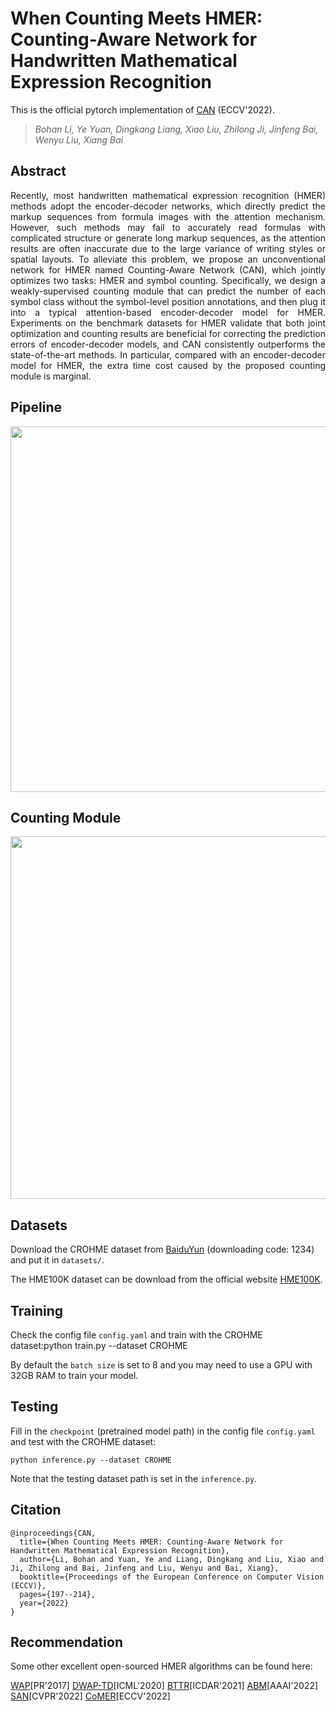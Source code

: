 # When Counting Meets HMER: Counting-Aware Network for Handwritten Mathematical Expression Recognition

This is the official pytorch implementation of [CAN](https://arxiv.org/abs/2207.11463) (ECCV'2022).

> *Bohan Li, Ye Yuan, Dingkang Liang, Xiao Liu, Zhilong Ji, Jinfeng Bai, Wenyu Liu, Xiang Bai*

## Abstract

<p align="justify">
Recently, most handwritten mathematical expression recognition (HMER) methods adopt the encoder-decoder networks, which directly predict the markup sequences from formula images with the attention mechanism. However, such methods may fail to accurately read formulas with complicated structure or generate long markup sequences, as the attention results are often inaccurate due to the large variance of writing styles or spatial layouts. To alleviate this problem, we propose an unconventional network for HMER named Counting-Aware Network (CAN), which jointly optimizes two tasks: HMER and symbol counting. Specifically, we design a weakly-supervised counting module that can predict the number of each symbol class without the symbol-level position annotations, and then plug it into a typical attention-based encoder-decoder model for HMER. Experiments on the benchmark datasets for HMER validate that both joint optimization and counting results are beneficial for correcting the prediction errors of encoder-decoder models, and CAN consistently outperforms the state-of-the-art methods. In particular, compared with an encoder-decoder model for HMER, the extra time cost caused by the proposed counting module is marginal. 
</p>

## Pipeline

<p align="left"><img src="assets/CAN.png" width="585"/></p>

## Counting Module

<p align="left"><img src="assets/MSCM.png" width="580"/></p>

## Datasets

Download the CROHME dataset from [BaiduYun](https://pan.baidu.com/s/1qUVQLZh5aPT6d7-m6il6Rg) (downloading code: 1234) and put it in ``datasets/``.

The HME100K dataset can be download from the official website [HME100K](https://ai.100tal.com/dataset).

## Training

Check the config file ``config.yaml`` and train with the CROHME dataset:python train.py --dataset CROHME

By default the ``batch size`` is set to 8 and you may need to use a GPU with 32GB RAM to train your model.

## Testing

Fill in the ``checkpoint`` (pretrained model path) in the config file ``config.yaml`` and test with the CROHME dataset:

```
python inference.py --dataset CROHME
```

Note that the testing dataset path is set in the ``inference.py``.

## Citation

```
@inproceedings{CAN,
  title={When Counting Meets HMER: Counting-Aware Network for Handwritten Mathematical Expression Recognition},
  author={Li, Bohan and Yuan, Ye and Liang, Dingkang and Liu, Xiao and Ji, Zhilong and Bai, Jinfeng and Liu, Wenyu and Bai, Xiang},
  booktitle={Proceedings of the European Conference on Computer Vision (ECCV)},
  pages={197--214},
  year={2022}
}
```

## Recommendation

Some other excellent open-sourced HMER algorithms can be found here:

[WAP](https://github.com/JianshuZhang/WAP)[PR'2017]
[DWAP-TD](https://github.com/JianshuZhang/TreeDecoder)[ICML'2020]
[BTTR](https://github.com/Green-Wood/BTTR)[ICDAR'2021]
[ABM](https://github.com/XH-B/ABM)[AAAI'2022]
[SAN](https://github.com/tal-tech/SAN)[CVPR'2022]
[CoMER](https://github.com/Green-Wood/CoMER)[ECCV'2022]
